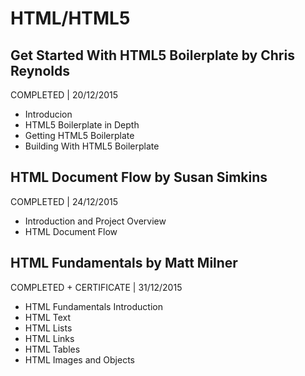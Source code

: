 # HTML/HTML5

## Get Started With HTML5 Boilerplate by Chris Reynolds
COMPLETED | 20/12/2015

- Introducion
- HTML5 Boilerplate in Depth
- Getting HTML5 Boilerplate
- Building With HTML5 Boilerplate

## HTML Document Flow by Susan Simkins
COMPLETED | 24/12/2015

- Introduction and Project Overview
- HTML Document Flow

## HTML Fundamentals by Matt Milner
COMPLETED + CERTIFICATE | 31/12/2015

- HTML Fundamentals Introduction
- HTML Text
- HTML Lists
- HTML Links
- HTML Tables
- HTML Images and Objects